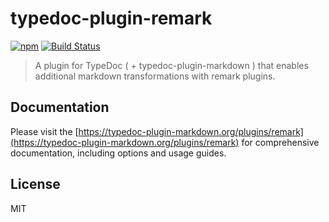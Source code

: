 # typedoc-plugin-remark

[![npm](https://img.shields.io/npm/v/typedoc-plugin-remark.svg?logo=npm)](https://www.npmjs.com/package/typedoc-plugin-remark) [![Build Status](https://github.com/typedoc2md/typedoc-plugin-markdown/actions/workflows/ci.typedoc-plugin-remark.yml/badge.svg?branch=main&style=flat-square)](https://github.com/typedoc2md/typedoc-plugin-markdown/actions/workflows/ci.typedoc-plugin-remark.yml)

> A plugin for TypeDoc ( + typedoc-plugin-markdown ) that enables additional markdown transformations with remark plugins.

## Documentation

Please visit the [https://typedoc-plugin-markdown.org/plugins/remark](https://typedoc-plugin-markdown.org/plugins/remark) for comprehensive documentation, including options and usage guides.

## License

MIT
